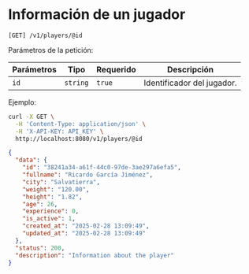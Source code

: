 # Información de un jugador

```
[GET] /v1/players/@id
```

Parámetros de la petición:

| Parámetros | Tipo | Requerido | Descripción |
| ---------- | ---- | --------- | ----------- |
| `id` | `string` | `true` | Identificador del jugador. |

Ejemplo:

```bash
curl -X GET \
  -H 'Content-Type: application/json' \
  -H 'X-API-KEY: API_KEY' \
  http://localhost:8080/v1/players/@id
```

```json
{
  "data": {
    "id": "38241a34-a61f-44c0-97de-3ae297a6efa5",
    "fullname": "Ricardo García Jiménez",
    "city": "Salvatierra",
    "weight": "120.00",
    "height": "1.82",
    "age": 26,
    "experience": 0,
    "is_active": 1,
    "created_at": "2025-02-28 13:09:49",
    "updated_at": "2025-02-28 13:09:49"
  },
  "status": 200,
  "description": "Information about the player"
}
```
